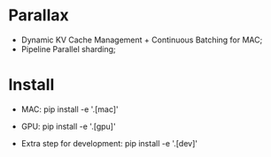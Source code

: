# Parallax
* Dynamic KV Cache Management + Continuous Batching for MAC;
* Pipeline Parallel sharding;


# Install
- MAC: pip install -e '.[mac]'
- GPU: pip install -e '.[gpu]'

- Extra step for development: pip install -e '.[dev]'
